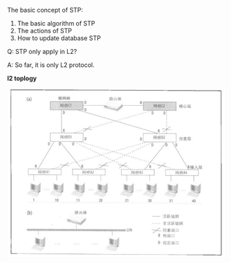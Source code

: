 
The basic concept of STP:
1. The basic algorithm of STP
2. The actions of STP
3. How to update database STP

Q: STP only apply in L2?

A: So far, it is only L2 protocol.

**l2 toplogy**

![Alt text](/pic/L2_toplogy.png)
